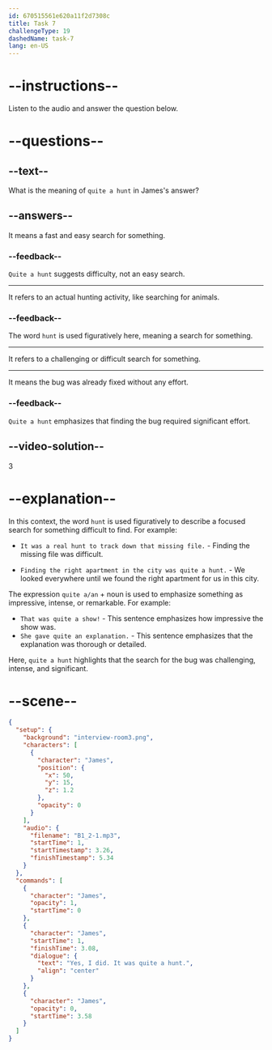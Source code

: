 ```yaml
---
id: 670515561e620a11f2d7308c
title: Task 7
challengeType: 19
dashedName: task-7
lang: en-US
---
```


<!-- (Audio) James: Yes, I did. It was quite a hunt. -->

# --instructions--

Listen to the audio and answer the question below.

# --questions--

## --text--

What is the meaning of `quite a hunt` in James's answer?

## --answers--

It means a fast and easy search for something.

### --feedback--

`Quite a hunt` suggests difficulty, not an easy search.

---

It refers to an actual hunting activity, like searching for animals.

### --feedback--

The word `hunt` is used figuratively here, meaning a search for something.

---

It refers to a challenging or difficult search for something.

---

It means the bug was already fixed without any effort.

### --feedback--

`Quite a hunt` emphasizes that finding the bug required significant effort.

## --video-solution--

3

# --explanation--

In this context, the word `hunt` is used figuratively to describe a focused search for something difficult to find. For example:

- `It was a real hunt to track down that missing file.` - Finding the missing file was difficult.

- `Finding the right apartment in the city was quite a hunt.` - We looked everywhere until we found the right apartment for us in this city.

The expression `quite a/an` + noun is used to emphasize something as impressive, intense, or remarkable. For example:

- `That was quite a show!` - This sentence emphasizes how impressive the show was.
- `She gave quite an explanation.` - This sentence emphasizes that the explanation was thorough or detailed.

Here, `quite a hunt` highlights that the search for the bug was challenging, intense, and significant.

# --scene--

```json
{
  "setup": {
    "background": "interview-room3.png",
    "characters": [
      {
        "character": "James",
        "position": {
          "x": 50,
          "y": 15,
          "z": 1.2
        },
        "opacity": 0
      }
    ],
    "audio": {
      "filename": "B1_2-1.mp3",
      "startTime": 1,
      "startTimestamp": 3.26,
      "finishTimestamp": 5.34
    }
  },
  "commands": [
    {
      "character": "James",
      "opacity": 1,
      "startTime": 0
    },
    {
      "character": "James",
      "startTime": 1,
      "finishTime": 3.08,
      "dialogue": {
        "text": "Yes, I did. It was quite a hunt.",
        "align": "center"
      }
    },
    {
      "character": "James",
      "opacity": 0,
      "startTime": 3.58
    }
  ]
}
```
